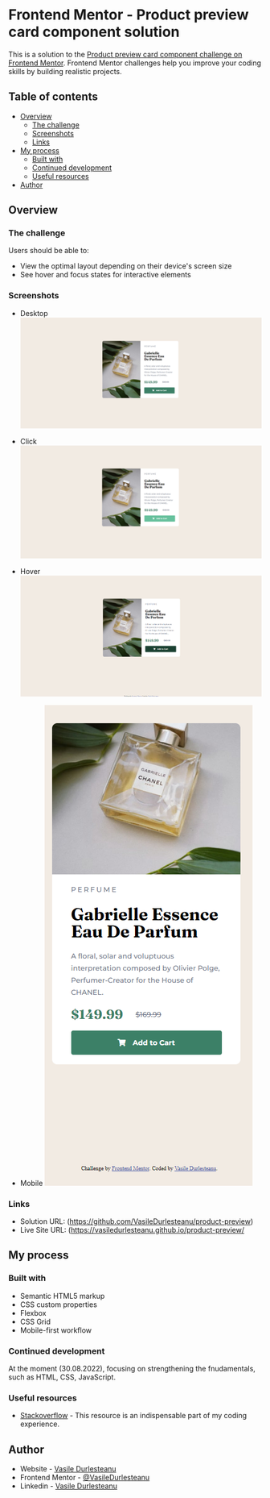 # Frontend Mentor - Product preview card component solution

This is a solution to the [Product preview card component challenge on Frontend Mentor](https://www.frontendmentor.io/challenges/product-preview-card-component-GO7UmttRfa). Frontend Mentor challenges help you improve your coding skills by building realistic projects. 

## Table of contents

- [Overview](#overview)
  - [The challenge](#the-challenge)
  - [Screenshots](#screenshots)
  - [Links](#links)
- [My process](#my-process)
  - [Built with](#built-with)
  - [Continued development](#continued-development)
  - [Useful resources](#useful-resources)
- [Author](#author)

## Overview

### The challenge

Users should be able to:

- View the optimal layout depending on their device's screen size
- See hover and focus states for interactive elements

### Screenshots
- Desktop
![](./images/solutions/Solution%20Desktop%20.png)

- Click
![](./images/solutions/Solution%20Desktop%20Click.png)

- Hover
![](./images/solutions/Solution%20Desktop%20Hover.png)

- Mobile
![](./images/solutions/Solution%20Mobile.png)

### Links

- Solution URL: (https://github.com/VasileDurlesteanu/product-preview)
- Live Site URL: (https://vasiledurlesteanu.github.io/product-preview/

## My process

### Built with

- Semantic HTML5 markup
- CSS custom properties
- Flexbox
- CSS Grid
- Mobile-first workflow

### Continued development

At the moment (30.08.2022), focusing on strengthening the fnudamentals, such as HTML, CSS, JavaScript.

### Useful resources

- [Stackoverflow](https://www.stackoverflow.com) - This resource is an indispensable part of my coding experience.

## Author

- Website - [Vasile Durlesteanu](https://github.com/VasileDurlesteanu)
- Frontend Mentor - [@VasileDurlesteanu](https://www.frontendmentor.io/profile/VasileDurlesteanu)
- Linkedin - [Vasile Durlesteanu](https://www.linkedin.com/in/vvd888/)

